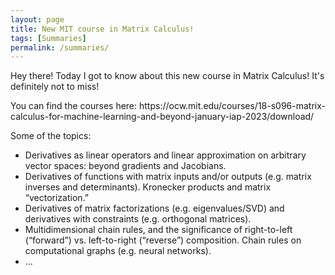 ```yaml
---
layout: page
title: New MIT course in Matrix Calculus!
tags: [Summaries]
permalink: /summaries/
---
```


<p>Hey there! Today I got to know about this new course in Matrix Calculus! It's definitely not to miss!</p>
<p>You can find the courses here: https://ocw.mit.edu/courses/18-s096-matrix-calculus-for-machine-learning-and-beyond-january-iap-2023/download/ </p>
<p>Some of the topics:</p>
<ul>
  <li>Derivatives as linear operators and linear approximation on arbitrary vector spaces: beyond gradients and Jacobians.</li>
  <li>Derivatives of functions with matrix inputs and/or outputs (e.g. matrix inverses and determinants). Kronecker products and matrix “vectorization.”</li>
  <li>Derivatives of matrix factorizations (e.g. eigenvalues/SVD) and derivatives with constraints (e.g. orthogonal matrices).</li>
  <li>Multidimensional chain rules, and the significance of right-to-left (“forward”) vs. left-to-right (“reverse”) composition. Chain rules on computational graphs (e.g. neural networks).</li>
  <li>...</li>
</ul>
